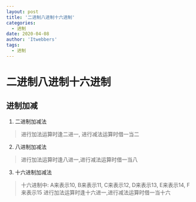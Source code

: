 ```yaml
---
layout: post
title: '二进制八进制十六进制'
categories:
  - 进制
date: 2020-04-08
author: 'Itwebbers'
tags:
  - 进制
---
```



# 二进制八进制十六进制


## 进制加减

1. 二进制加减法
 > 进行加法运算时逢二进一, 进行减法运算时借一当二

2.  八进制加减法 
 > 进行加法运算时逢八进一,进行减法运算时借一当八

3. 十六进制加减法
 > 十六进制中: A来表示10, B来表示11, C来表示12, D来表示13, E来表示14, F来表示15
 > 进行加法运算时逢十六进一,进行减法运算时借一当十六
 > 